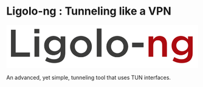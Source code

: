# Ligolo-ng : Tunneling like a VPN

![Ligolo Logo](doc/logo.png)

An advanced, yet simple, tunneling tool that uses TUN interfaces.


